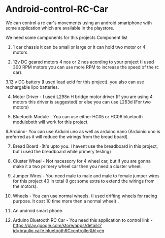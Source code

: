# Android-control-RC-Car
We can control a rc car's movements using an android smartphone with some application which are available in the playstore.

We need some components for this projects
Component list

1. 1 car chassis it can be small or large or it can hold two motor or 4 motors.

2. 12v DC geared motors 4 nos or 2 nos acording to your project (I used 300 RPM motors you can use more RPM to increase the speed of the rc car).

3.12 v DC battery (I used lead acid for this project). you also can use rechargable lipo batteries.

4. Motor Driver - I used L298n H bridge motor driver (If you are using 4 motors this driver is suggested) or else you can use L293d (For two motors)

5. Bluetooth Module - You can use either HC05 or HC06 bluetooth moduleboth will work for this project.

6.Arduino- You can use Arduini uno as well as arduino nano (Arduinio uno is preferred as it will reduce the wirings from the bread board).

7. Bread Board -(It's upto you. I havent use the breadboard in this project, but i used the breadboard while primery testing)

8. Cluster Wheel - Not nacessory for 4 wheel car, but if you are gonna make it a  two primery wheel car then  you need a cluster wheel.

9. Jumper Wires - You need male to male and male to female jumper wires for this project 40 in total (I got some extra to extend the wirings from the motors).

10. Wheels - You can use normal wheels. (I used drifting wheels for racing purpose. It cost 10 time more then a normal wheel) .

11. An android smart phone.

12. Arduino Bluetooth RC Car - You need this application to control 
link - https://play.google.com/store/apps/details?id=braulio.calle.bluetoothRCcontroller&hl=en
